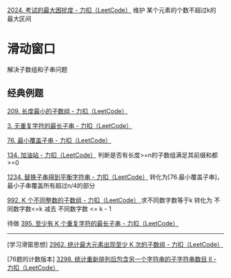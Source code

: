 [2024. 考试的最大困扰度 - 力扣（LeetCode）](https://leetcode.cn/problems/maximize-the-confusion-of-an-exam/description/) 维护 某个元素的个数不超过k的 最大区间

# 滑动窗口

解决子数组和子串问题

## 经典例题

[209. 长度最小的子数组 - 力扣（LeetCode）](https://leetcode.cn/problems/minimum-size-subarray-sum/description/) 

[3. 无重复字符的最长子串 - 力扣（LeetCode）](https://leetcode.cn/problems/longest-substring-without-repeating-characters/description/)

[76. 最小覆盖子串 - 力扣（LeetCode）](https://leetcode.cn/problems/minimum-window-substring/) 

[134. 加油站 - 力扣（LeetCode）](https://leetcode.cn/problems/gas-station/submissions/) 判断是否有长度>=n的子数组满足其前缀和都>=0

[1234. 替换子串得到平衡字符串 - 力扣（LeetCode）](https://leetcode.cn/problems/replace-the-substring-for-balanced-string/) 转化为[76.最小覆盖子串]，最小子串覆盖所有超过n/4的部分

[992. K 个不同整数的子数组 - 力扣（LeetCode） ](https://leetcode.cn/problems/subarrays-with-k-different-integers/description/) 求不同数字数等于k 转化为 不同数字数<=k 减去 不同数字数 <= k - 1

待做	[395. 至少有 K 个重复字符的最长子串 - 力扣（LeetCode）](https://leetcode.cn/problems/longest-substring-with-at-least-k-repeating-characters/description/)

---

[学习滑窗思想]  [2962. 统计最大元素出现至少 K 次的子数组 - 力扣（LeetCode）](https://leetcode.cn/problems/count-subarrays-where-max-element-appears-at-least-k-times/description/)

[76题的计数版本]  [3298. 统计重新排列后包含另一个字符串的子字符串数目 II - 力扣（LeetCode）](https://leetcode.cn/problems/count-substrings-that-can-be-rearranged-to-contain-a-string-ii/description/)
